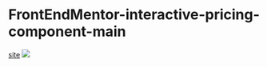 # FrontEndMentor-interactive-pricing-component-main

<a href="https://inspiring-wiles-c1bfa5.netlify.app/">site</a>
<img src="https://media.giphy.com/media/CXBlF5xa9J0t7DKv5Q/giphy.gif">
